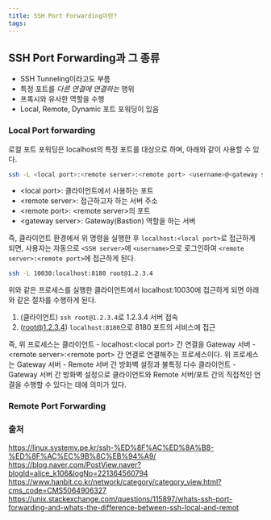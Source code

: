 ```yaml
---
title: SSH Port Forwarding이란?
tags:
---
```


## SSH Port Forwarding과 그 종류
- SSH Tunneling이라고도 부름
- 특정 포트를 *다른 연결에 연결하는* 행위 
- 프록시와 유사한 역할을 수행
- Local, Remote, Dynamic 포트 포워딩이 있음

### Local Port forwarding
로컬 포트 포워딩은 localhost의 특정 포트를 대상으로 하며, 아래와 같이 사용할 수 있다.
```bash
ssh -L <local port>:<remote server>:<remote port> <username>@<gateway server>
```
- \<local port\>: 클라이언트에서 사용하는 포트
- \<remote server\>: 접근하고자 하는 서버 주소
- \<remote port\>: \<remote server\>의 포트
- \<gateway server\>: Gateway(Bastion) 역할을 하는 서버

즉, 클라이언트 환경에서 위 명령을 실행한 후 `localhost:<local port>`로 접근하게 되면, 사용자는 자동으로 `<SSH server>`에 `<username>`으로 로그인하여 `<remote server>:<remote port>`에 접근하게 된다.

```bash
ssh -L 10030:localhost:8180 root@1.2.3.4
```
위와 같은 프로세스를 실행한 클라이언트에서 localhost:10030에 접근하게 되면 아래와 같은 절차를 수행하게 된다.
1. (클라이언트) `ssh root@1.2.3.4`로 1.2.3.4 서버 접속
2. (root@1.2.3.4) `localhost:8180`으로 8180 포트의 서비스에 접근

즉, 위 프로세스는 클라이언트 - localhost:\<local port\> 간 연결을 Gateway 서버 - \<remote server\>:\<remote port\> 간 연결로 연결해주는 프로세스이다. 
위 프로세스는 Gateway 서버 - Remote 서버 간 방화벽 설정과 불특정 다수 클라이언트 - Gateway 서버 간 방화벽 설정으로 클라이언트와 Remote 서버/포트 간의 직접적인 연결을 수행할 수 있다는 데에 의미가 있다.

### Remote Port Forwarding

### 출처
https://linux.systemv.pe.kr/ssh-%ED%8F%AC%ED%8A%B8-%ED%8F%AC%EC%9B%8C%EB%94%A9/
https://blog.naver.com/PostView.naver?blogId=alice_k106&logNo=221364560794
https://www.hanbit.co.kr/network/category/category_view.html?cms_code=CMS5064906327
https://unix.stackexchange.com/questions/115897/whats-ssh-port-forwarding-and-whats-the-difference-between-ssh-local-and-remot

